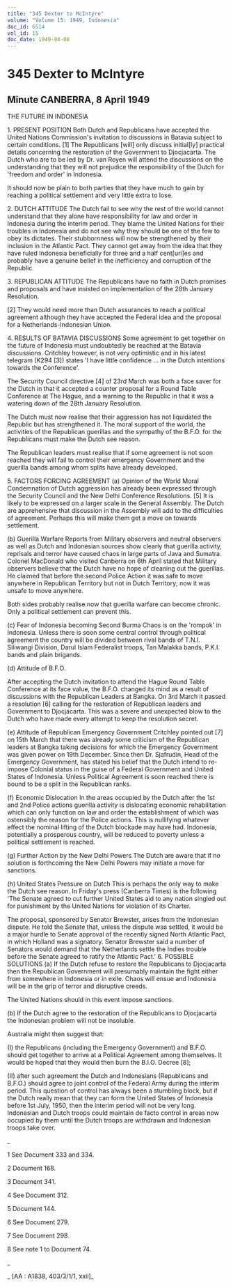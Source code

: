 ```yaml
---
title: "345 Dexter to McIntyre"
volume: "Volume 15: 1949, Indonesia"
doc_id: 6514
vol_id: 15
doc_date: 1949-04-08
---
```


# 345 Dexter to McIntyre

## Minute CANBERRA, 8 April 1949

THE FUTURE IN INDONESIA

1\. PRESENT POSITION Both Dutch and Republicans have accepted the United Nations Commission's invitation to discussions in Batavia subject to certain conditions. [1] The Republicans [will] only discuss initial[ly] practical details concerning the restoration of the Government to Djocjacarta. The Dutch who are to be led by Dr. van Royen will attend the discussions on the understanding that they will not prejudice the responsibility of the Dutch for 'freedom and order' in Indonesia.

It should now be plain to both parties that they have much to gain by reaching a political settlement and very little extra to lose.

2\. DUTCH ATTITUDE The Dutch fail to see why the rest of the world cannot understand that they alone have responsibility for law and order in Indonesia during the interim period. They blame the United Nations for their troubles in Indonesia and do not see why they should be one of the few to obey its dictates. Their stubbornness will now be strengthened by their inclusion in the Atlantic Pact. They cannot get away from the idea that they have ruled Indonesia beneficially for three and a half cent[uri]es and probably have a genuine belief in the inefficiency and corruption of the Republic.

3\. REPUBLICAN ATTITUDE The Republicans have no faith in Dutch promises and proposals and have insisted on implementation of the 28th January Resolution.

[2] They would need more than Dutch assurances to reach a political agreement although they have accepted the Federal idea and the proposal for a Netherlands-Indonesian Union.

4\. RESULTS OF BATAVIA DISCUSSIONS Some agreement to get together on the future of Indonesia must undoubtedly be reached at the Batavia discussions. Critchley however, is not very optimistic and in his latest telegram (K294 [3]) states 'I have little confidence ... in the Dutch intentions towards the Conference'.

The Security Council directive [4] of 23rd March was both a face saver for the Dutch in that it accepted a counter proposal for a Round Table Conference at The Hague, and a warning to the Republic in that it was a watering down of the 28th January Resolution.

The Dutch must now realise that their aggression has not liquidated the Republic but has strengthened it. The moral support of the world, the activities of the Republican guerillas and the sympathy of the B.F.O. for the Republicans must make the Dutch see reason.

The Republican leaders must realise that if some agreement is not soon reached they will fail to control their emergency Government and the guerilla bands among whom splits have already developed.

5\. FACTORS FORCING AGREEMENT (a) Opinion of the World Moral Condemnation of Dutch aggression has already been expressed through the Security Council and the New Delhi Conference Resolutions. [5] It is likely to be expressed on a larger scale in the General Assembly. The Dutch are apprehensive that discussion in the Assembly will add to the difficulties of agreement. Perhaps this will make them get a move on towards settlement.

(b) Guerilla Warfare Reports from Military observers and neutral observers as well as Dutch and Indonesian sources show clearly that guerilla activity, reprisals and terror have caused chaos in large parts of Java and Sumatra. Colonel MacDonald who visited Canberra on 6th April stated that Military observers believe that the Dutch have no hope of cleaning out the guerillas. He claimed that before the second Police Action it was safe to move anywhere in Republican Territory but not in Dutch Territory; now it was unsafe to move anywhere.

Both sides probably realise now that guerilla warfare can become chronic. Only a political settlement can prevent this.

(c) Fear of Indonesia becoming Second Burma Chaos is on the 'rompok' in Indonesia. Unless there is soon some central control through political agreement the country will be divided between rival bands of T.N.I. Siliwangi Division, Darul Islam Federalist troops, Tan Malakka bands, P.K.I. bands and plain brigands.

(d) Attitude of B.F.O.

After accepting the Dutch invitation to attend the Hague Round Table Conference at its face value, the B.F.O. changed its mind as a result of discussions with the Republican Leaders at Bangka. On 3rd March it passed a resolution [6] calling for the restoration of Republican leaders and Government to Djocjacarta. This was a severe and unexpected blow to the Dutch who have made every attempt to keep the resolution secret.

(e) Attitude of Republican Emergency Government Critchley pointed out [7] on 15th March that there was already some criticism of the Republican leaders at Bangka taking decisions for which the Emergency Government was given power on 19th December. Since then Dr. Sjafrudin, Head of the Emergency Government, has stated his belief that the Dutch intend to re- impose Colonial status in the guise of a Federal Government and United States of Indonesia. Unless Political Agreement is soon reached there is bound to be a split in the Republican ranks.

(f) Economic Dislocation In the areas occupied by the Dutch after the 1st and 2nd Police actions guerilla activity is dislocating economic rehabilitation which can only function on law and order the establishment of which was ostensibly the reason for the Police actions. This is nullifying whatever effect the nominal lifting of the Dutch blockade may have had. Indonesia, potentially a prosperous country, will be reduced to poverty unless a political settlement is reached.

(g) Further Action by the New Delhi Powers The Dutch are aware that if no solution is forthcoming the New Delhi Powers may initiate a move for sanctions.

(h) United States Pressure on Dutch This is perhaps the only way to make the Dutch see reason. In Friday's press (Canberra Times) is the following 'The Senate agreed to cut further United States aid to any nation singled out for punishment by the United Nations for violation of its Charter.

The proposal, sponsored by Senator Brewster, arises from the Indonesian dispute. He told the Senate that, unless the dispute was settled, it would be a major hurdle to Senate approval of the recently signed North Atlantic Pact, in which Holland was a signatory. Senator Brewster said a number of Senators would demand that the Netherlands settle the Indies trouble before the Senate agreed to ratify the Atlantic Pact.' 6. POSSIBLE SOLUTIONS (a) If the Dutch refuse to restore the Republicans to Djocjacarta then the Republican Government will presumably maintain the fight either from somewhere in Indonesia or in exile. Chaos will ensue and Indonesia will be in the grip of terror and disruptive creeds.

The United Nations should in this event impose sanctions.

(b) If the Dutch agree to the restoration of the Republicans to Djocjacarta the Indonesian problem will not be insoluble.

Australia might then suggest that:

(I) the Republicans (including the Emergency Government) and B.F.O. should get together to arrive at a Political Agreement among themselves. It would be hoped that they would then burn the B.I.O. Decree [8];

(II) after such agreement the Dutch and Indonesians (Republicans and B.F.O.) should agree to joint control of the Federal Army during the interim period. This question of control has always been a stumbling block, but if the Dutch really mean that they can form the United States of Indonesia before 1st July, 1950, then the interim period will not be very long. Indonesian and Dutch troops could maintain de facto control in areas now occupied by them until the Dutch troops are withdrawn and Indonesian troops take over.

_

1 See Document 333 and 334.

2 Document 168.

3 Document 341.

4 See Document 312.

5 Document 144.

6 See Document 279.

7 See Document 298.

8 See note 1 to Document 74.

_

_ [AA : A1838, 403/3/1/1, xxii]_
